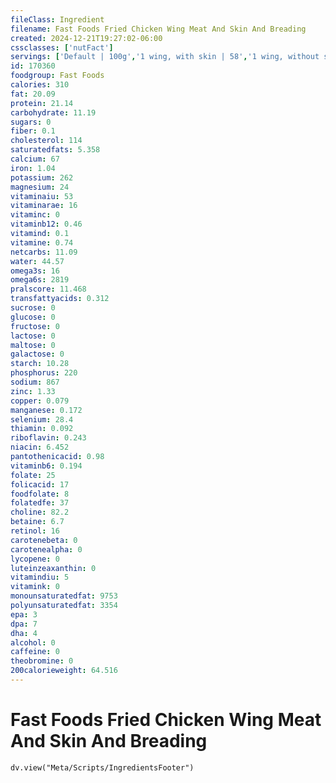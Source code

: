 ```yaml
---
fileClass: Ingredient
filename: Fast Foods Fried Chicken Wing Meat And Skin And Breading
created: 2024-12-21T19:27:02-06:00
cssclasses: ['nutFact']
servings: ['Default | 100g','1 wing, with skin | 58','1 wing, without skin | 37','1 wing, bone and skin removed | 20']
id: 170360
foodgroup: Fast Foods
calories: 310
fat: 20.09
protein: 21.14
carbohydrate: 11.19
sugars: 0
fiber: 0.1
cholesterol: 114
saturatedfats: 5.358
calcium: 67
iron: 1.04
potassium: 262
magnesium: 24
vitaminaiu: 53
vitaminarae: 16
vitaminc: 0
vitaminb12: 0.46
vitamind: 0.1
vitamine: 0.74
netcarbs: 11.09
water: 44.57
omega3s: 16
omega6s: 2819
pralscore: 11.468
transfattyacids: 0.312
sucrose: 0
glucose: 0
fructose: 0
lactose: 0
maltose: 0
galactose: 0
starch: 10.28
phosphorus: 220
sodium: 867
zinc: 1.33
copper: 0.079
manganese: 0.172
selenium: 28.4
thiamin: 0.092
riboflavin: 0.243
niacin: 6.452
pantothenicacid: 0.98
vitaminb6: 0.194
folate: 25
folicacid: 17
foodfolate: 8
folatedfe: 37
choline: 82.2
betaine: 6.7
retinol: 16
carotenebeta: 0
carotenealpha: 0
lycopene: 0
luteinzeaxanthin: 0
vitamindiu: 5
vitamink: 0
monounsaturatedfat: 9753
polyunsaturatedfat: 3354
epa: 3
dpa: 7
dha: 4
alcohol: 0
caffeine: 0
theobromine: 0
200calorieweight: 64.516
---
```


# Fast Foods Fried Chicken Wing Meat And Skin And Breading

```dataviewjs
dv.view("Meta/Scripts/IngredientsFooter")
```